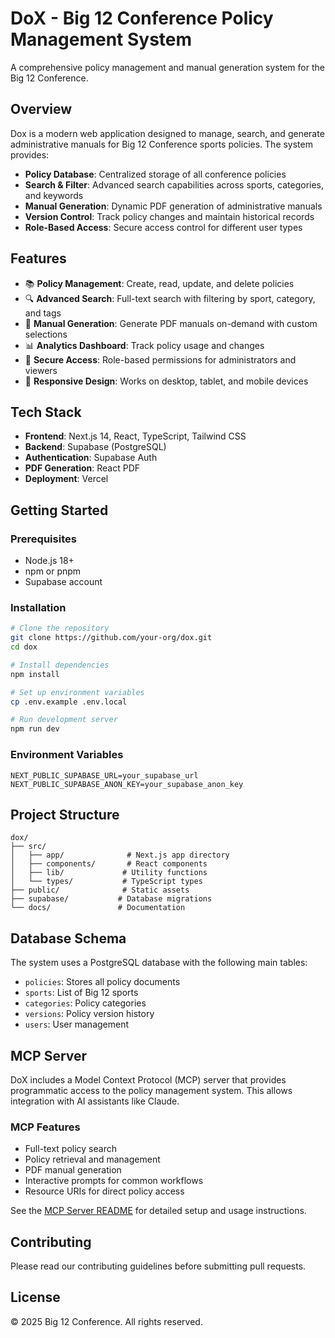 # DoX - Big 12 Conference Policy Management System

A comprehensive policy management and manual generation system for the Big 12 Conference.

## Overview

Dox is a modern web application designed to manage, search, and generate administrative manuals for Big 12 Conference sports policies. The system provides:

- **Policy Database**: Centralized storage of all conference policies
- **Search & Filter**: Advanced search capabilities across sports, categories, and keywords
- **Manual Generation**: Dynamic PDF generation of administrative manuals
- **Version Control**: Track policy changes and maintain historical records
- **Role-Based Access**: Secure access control for different user types

## Features

- 📚 **Policy Management**: Create, read, update, and delete policies
- 🔍 **Advanced Search**: Full-text search with filtering by sport, category, and tags
- 📄 **Manual Generation**: Generate PDF manuals on-demand with custom selections
- 📊 **Analytics Dashboard**: Track policy usage and changes
- 🔐 **Secure Access**: Role-based permissions for administrators and viewers
- 📱 **Responsive Design**: Works on desktop, tablet, and mobile devices

## Tech Stack

- **Frontend**: Next.js 14, React, TypeScript, Tailwind CSS
- **Backend**: Supabase (PostgreSQL)
- **Authentication**: Supabase Auth
- **PDF Generation**: React PDF
- **Deployment**: Vercel

## Getting Started

### Prerequisites

- Node.js 18+
- npm or pnpm
- Supabase account

### Installation

```bash
# Clone the repository
git clone https://github.com/your-org/dox.git
cd dox

# Install dependencies
npm install

# Set up environment variables
cp .env.example .env.local

# Run development server
npm run dev
```

### Environment Variables

```env
NEXT_PUBLIC_SUPABASE_URL=your_supabase_url
NEXT_PUBLIC_SUPABASE_ANON_KEY=your_supabase_anon_key
```

## Project Structure

```
dox/
├── src/
│   ├── app/              # Next.js app directory
│   ├── components/       # React components
│   ├── lib/             # Utility functions
│   └── types/           # TypeScript types
├── public/              # Static assets
├── supabase/           # Database migrations
└── docs/               # Documentation
```

## Database Schema

The system uses a PostgreSQL database with the following main tables:
- `policies`: Stores all policy documents
- `sports`: List of Big 12 sports
- `categories`: Policy categories
- `versions`: Policy version history
- `users`: User management

## MCP Server

DoX includes a Model Context Protocol (MCP) server that provides programmatic access to the policy management system. This allows integration with AI assistants like Claude.

### MCP Features
- Full-text policy search
- Policy retrieval and management
- PDF manual generation
- Interactive prompts for common workflows
- Resource URIs for direct policy access

See the [MCP Server README](./mcp-server/README.md) for detailed setup and usage instructions.

## Contributing

Please read our contributing guidelines before submitting pull requests.

## License

© 2025 Big 12 Conference. All rights reserved.